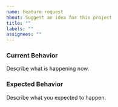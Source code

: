```yaml
---
name: Feature request
about: Suggest an idea for this project
title: ""
labels: ""
assignees: ""
---
```


### Current Behavior

Describe what is happening now.

### Expected Behavior

Describe what you expected to happen.

